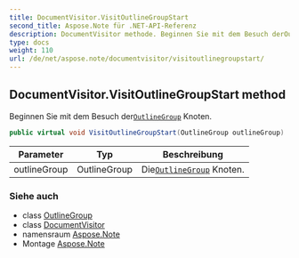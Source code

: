 ```yaml
---
title: DocumentVisitor.VisitOutlineGroupStart
second_title: Aspose.Note für .NET-API-Referenz
description: DocumentVisitor methode. Beginnen Sie mit dem Besuch derOutlineGroup Knoten.
type: docs
weight: 110
url: /de/net/aspose.note/documentvisitor/visitoutlinegroupstart/
---
```

## DocumentVisitor.VisitOutlineGroupStart method

Beginnen Sie mit dem Besuch der[`OutlineGroup`](../../outlinegroup/) Knoten.

```csharp
public virtual void VisitOutlineGroupStart(OutlineGroup outlineGroup)
```

| Parameter | Typ | Beschreibung |
| --- | --- | --- |
| outlineGroup | OutlineGroup | Die[`OutlineGroup`](../../outlinegroup/) Knoten. |

### Siehe auch

* class [OutlineGroup](../../outlinegroup/)
* class [DocumentVisitor](../)
* namensraum [Aspose.Note](../../documentvisitor/)
* Montage [Aspose.Note](../../../)


